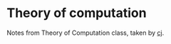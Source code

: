 # Theory of computation

Notes from Theory of Computation class, taken by [cj](https://github.com/cjdoob).
